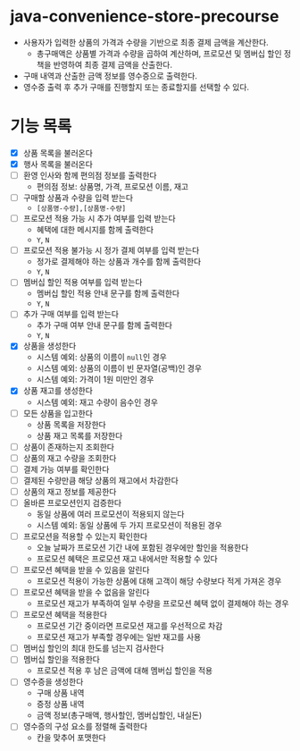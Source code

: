 # java-convenience-store-precourse

- 사용자가 입력한 상품의 가격과 수량을 기반으로 최종 결제 금액을 계산한다.
  - 총구매액은 상품별 가격과 수량을 곱하여 계산하며, 프로모션 및 멤버십 할인 정책을 반영하여 최종 결제 금액을 산출한다. 
- 구매 내역과 산출한 금액 정보를 영수증으로 출력한다.
- 영수증 출력 후 추가 구매를 진행할지 또는 종료할지를 선택할 수 있다.

# 기능 목록

- [x] 상품 목록을 불러온다
- [x] 행사 목록을 불러온다
- [ ] 환영 인사와 함께 편의점 정보를 출력한다
  - 편의점 정보: 상품명, 가격, 프로모션 이름, 재고 
- [ ] 구매할 상품과 수량을 입력 받는다
  - `[상품명-수량],[상품명-수량]`
- [ ] 프로모션 적용 가능 시 추가 여부를 입력 받는다
  - 혜택에 대한 메시지를 함께 출력한다 
  - `Y`, `N`
- [ ] 프로모션 적용 불가능 시 정가 결제 여부를 입력 받는다
  - 정가로 결제해야 하는 상품과 개수를 함께 출력한다  
  - `Y`, `N`
- [ ] 멤버십 할인 적용 여부를 입력 받는다
  - 멤버십 할인 적용 안내 문구를 함께 출력한다  
  - `Y`, `N`
- [ ] 추가 구매 여부를 입력 받는다
  - 추가 구매 여부 안내 문구를 함께 출력한다 
  - `Y`, `N`
- [x] 상품을 생성한다
  - 시스템 예외: 상품의 이름이 `null`인 경우 
  - 시스템 예외: 상품의 이름이 빈 문자열(공백)인 경우
  - 시스템 예외: 가격이 1원 미만인 경우
- [x] 상품 재고를 생성한다
  - 시스템 예외: 재고 수량이 음수인 경우
- [ ] 모든 상품을 입고한다
  - 상품 목록을 저장한다
  - 상품 재고 목록를 저장한다
- [ ] 상품이 존재하는지 조회한다
- [ ] 상품의 재고 수량을 조회한다
- [ ] 결제 가능 여부를 확인한다
- [ ] 결제된 수량만큼 해당 상품의 재고에서 차감한다
- [ ] 상품의 재고 정보를 제공한다
- [ ] 올바른 프로모션인지 검증한다
  - 동일 상품에 여러 프로모션이 적용되지 않는다
  - 시스템 예외: 동일 상품에 두 가지 프로모션이 적용된 경우
- [ ] 프로모션을 적용할 수 있는지 확인한다
  - 오늘 날짜가 프로모션 기간 내에 포함된 경우에만 할인을 적용한다
  - 프로모션 혜택은 프로모션 재고 내에서만 적용할 수 있다
- [ ] 프로모션 혜택을 받을 수 있음을 알린다
  - 프로모션 적용이 가능한 상품에 대해 고객이 해당 수량보다 적게 가져온 경우
- [ ] 프로모션 혜택을 받을 수 없음을 알린다
  - 프로모션 재고가 부족하여 일부 수량을 프로모션 혜택 없이 결제해야 하는 경우
- [ ] 프로모션 혜택을 적용한다
  - 프로모션 기간 중이라면 프로모션 재고를 우선적으로 차감
  - 프로모션 재고가 부족할 경우에는 일반 재고를 사용
- [ ] 멤버십 할인의 최대 한도를 넘는지 검사한다
- [ ] 멤버십 할인을 적용한다
  - 프로모션 적용 후 남은 금액에 대해 멤버십 할인을 적용
- [ ] 영수증을 생성한다
  - 구매 상품 내역
  - 증정 상품 내역
  - 금액 정보(총구매액, 행사할인, 멤버십할인, 내실돈)
- [ ] 영수증의 구성 요소를 정렬해 출력한다
  - 칸을 맞추어 포맷한다
